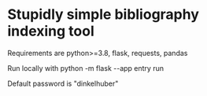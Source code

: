 # Stupidly simple bibliography indexing tool
Requirements are python>=3.8, flask, requests, pandas

Run locally with python -m flask --app entry run

Default password is "dinkelhuber"

